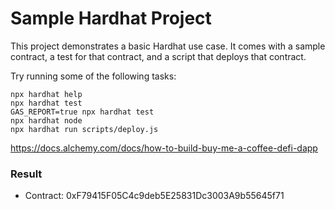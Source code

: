 # Sample Hardhat Project

This project demonstrates a basic Hardhat use case. It comes with a sample contract, a test for that contract, and a script that deploys that contract.

Try running some of the following tasks:

```shell
npx hardhat help
npx hardhat test
GAS_REPORT=true npx hardhat test
npx hardhat node
npx hardhat run scripts/deploy.js
```

https://docs.alchemy.com/docs/how-to-build-buy-me-a-coffee-defi-dapp

### Result

- Contract: 0xF79415F05C4c9deb5E25831Dc3003A9b55645f71
